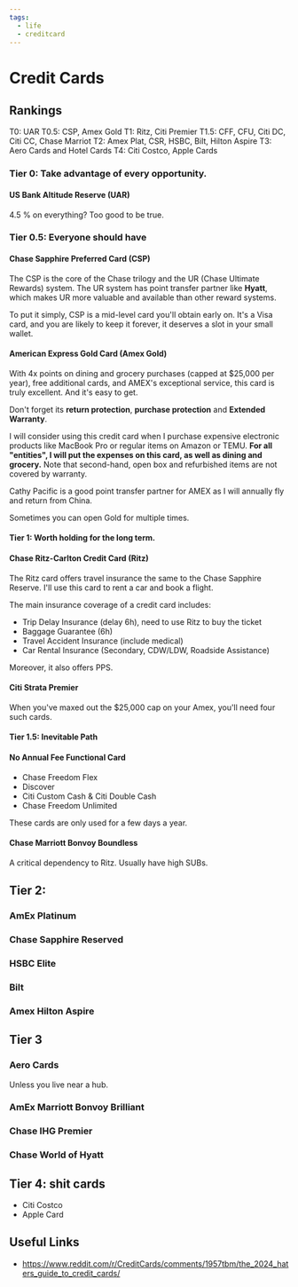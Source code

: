 ```yaml
---
tags:
  - life
  - creditcard
---
```

# Credit Cards
## Rankings

T0: UAR
T0.5: CSP, Amex Gold
T1: Ritz, Citi Premier
T1.5: CFF, CFU, Citi DC, Citi CC, Chase Marriot
T2: Amex Plat, CSR, HSBC, Bilt, Hilton Aspire
T3: Aero Cards and Hotel Cards
T4: Citi Costco, Apple Cards

### Tier 0: Take advantage of every opportunity.
#### US Bank Altitude Reserve (UAR)
4.5 % on everything? Too good to be true.
### Tier 0.5: Everyone should have
#### Chase Sapphire Preferred Card (CSP)
The CSP is the core of the Chase trilogy and the UR (Chase Ultimate Rewards) system. The UR system has point transfer partner like **Hyatt**, which makes UR more valuable and available than other reward systems.

To put it simply, CSP is a mid-level card you'll obtain early on. It's a Visa card, and you are likely to keep it forever, it deserves a slot in your small wallet.
#### American Express Gold Card (Amex Gold)
With 4x points on dining and grocery purchases (capped at $25,000 per year), free additional cards, and AMEX's exceptional service, this card is truly excellent. And it's easy to get.

Don't forget its **return protection**, **purchase protection** and **Extended Warranty**. 

I will consider using this credit card when I purchase expensive electronic products like MacBook Pro or regular items on Amazon or TEMU. **For all "entities", I will put the expenses on this card, as well as dining and grocery.** Note that second-hand, open box and refurbished items are not covered by warranty.

Cathy Pacific is a good point transfer partner for AMEX as I will annually fly and return from China.

Sometimes you can open Gold for multiple times.

#### Tier 1: Worth holding for the long term.
#### Chase Ritz-Carlton Credit Card (Ritz)
The Ritz card offers travel insurance the same to the Chase Sapphire Reserve. I'll use this card to rent a car and book a flight. 

The main insurance coverage of a credit card includes:
- Trip Delay Insurance (delay 6h), need to use Ritz to buy the ticket
- Baggage Guarantee (6h)
- Travel Accident Insurance (include medical)
- Car Rental Insurance (Secondary, CDW/LDW, Roadside Assistance)

Moreover, it also offers PPS.

#### Citi Strata Premier 
When you've maxed out the $25,000 cap on your Amex, you'll need four such cards.

#### Tier 1.5: Inevitable Path

#### No Annual Fee Functional Card
- Chase Freedom Flex
- Discover
- Citi Custom Cash & Citi Double Cash
- Chase Freedom Unlimited

These cards are only used for a few days a year.

#### Chase Marriott Bonvoy Boundless
A critical dependency to Ritz. Usually have high SUBs.


## Tier 2: 
### AmEx Platinum

### Chase Sapphire Reserved

### HSBC Elite

### Bilt
### Amex Hilton Aspire
## Tier 3
### Aero Cards
Unless you live near a hub. 
### AmEx Marriott Bonvoy Brilliant

### Chase IHG Premier

### Chase World of Hyatt

## Tier 4: shit cards
- Citi Costco
- Apple Card

## Useful Links
- https://www.reddit.com/r/CreditCards/comments/1957tbm/the_2024_haters_guide_to_credit_cards/